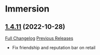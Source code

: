 # Immersion

## [1.4.11](https://github.com/seblindfors/Immersion/tree/1.4.11) (2022-10-28)
[Full Changelog](https://github.com/seblindfors/Immersion/compare/1.4.10...1.4.11) [Previous Releases](https://github.com/seblindfors/Immersion/releases)

- Fix friendship and reputation bar on retail  
